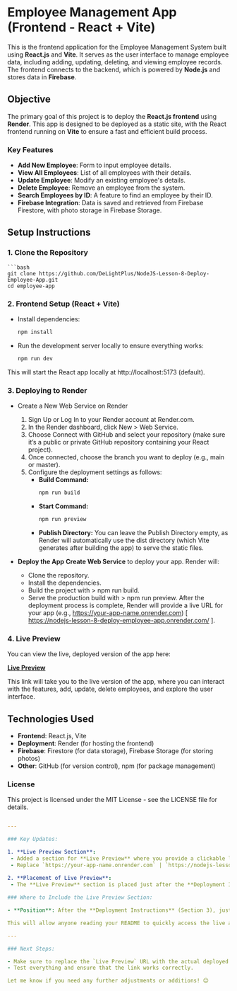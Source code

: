 # Employee Management App (Frontend - React + Vite)

This is the frontend application for the Employee Management System built using **React.js** and **Vite**. It serves as the user interface to manage employee data, including adding, updating, deleting, and viewing employee records. The frontend connects to the backend, which is powered by **Node.js** and stores data in **Firebase**.

## Objective

The primary goal of this project is to deploy the **React.js frontend** using **Render**. This app is designed to be deployed as a static site, with the React frontend running on **Vite** to ensure a fast and efficient build process.

### Key Features

- **Add New Employee**: Form to input employee details.
- **View All Employees**: List of all employees with their details.
- **Update Employee**: Modify an existing employee's details.
- **Delete Employee**: Remove an employee from the system.
- **Search Employees by ID**: A feature to find an employee by their ID.
- **Firebase Integration**: Data is saved and retrieved from Firebase Firestore, with photo storage in Firebase Storage.

## Setup Instructions

### 1. **Clone the Repository**
    ```bash
    git clone https://github.com/DeLightPlus/NodeJS-Lesson-8-Deploy-Employee-App.git
    cd employee-app
### 2. **Frontend Setup (React + Vite)**
  - Install dependencies:
       ```bash
       npm install
  - Run the development server locally to ensure everything works:
       ```bash
       npm run dev       
  This will start the React app locally at http://localhost:5173 (default).

### 3. **Deploying to Render**
  * Create a New Web Service on Render
    1. Sign Up or Log In to your Render account at Render.com.
    2. In the Render dashboard, click New > Web Service.
    3. Choose Connect with GitHub and select your repository (make sure it’s a public or private GitHub repository containing your React project).
    4. Once connected, choose the branch you want to deploy (e.g., main or master).
    5. Configure the deployment settings as follows:
       - **Build Command:**
           ```bash
           npm run build
       - **Start Command:**
           ```bash
           npm run preview
       - **Publish Directory:**
          You can leave the Publish Directory empty, as Render will automatically use the dist directory (which Vite generates after building the app) to serve the static files.

  * **Deploy the App**
    **Create Web Service** to deploy your app. Render will:
    - Clone the repository.
    - Install the dependencies.
    - Build the project with > npm run build.
    - Serve the production build with > npm run preview.
  After the deployment process is complete, Render will provide a live URL for your app (e.g., https://your-app-name.onrender.com)
[ https://nodejs-lesson-8-deploy-employee-app.onrender.com/ ].
    
### 4. **Live Preview**

You can view the live, deployed version of the app here:

[**Live Preview**](https://nodejs-lesson-8-deploy-employee-app.onrender.com/) 

This link will take you to the live version of the app, where you can interact with the features, add, update, delete employees, and explore the user interface.


## Technologies Used
  - **Frontend**: React.js, Vite
  - **Deployment**: Render (for hosting the frontend)
  - **Firebase**: Firestore (for data storage), Firebase Storage (for storing photos)
  - **Other**: GitHub (for version control), npm (for package management)
### License
This project is licensed under the MIT License - see the LICENSE file for details.
  ```yaml
  
---

### Key Updates:

1. **Live Preview Section**:
   - Added a section for **Live Preview** where you provide a clickable link to the live, deployed version of the app on Render.
   - Replace `https://your-app-name.onrender.com` | `https://nodejs-lesson-8-deploy-employee-app.onrender.com` with the actual URL that Render gives you once the deployment is complete.
   
2. **Placement of Live Preview**: 
   - The **Live Preview** section is placed just after the **Deployment Instructions**, so users can easily find the link to the live app after reading about the deployment process.

### Where to Include the Live Preview Section:

- **Position**: After the **Deployment Instructions** (Section 3), just before **Continuous Deployment**. This way, readers can deploy the app first and then directly access the live preview link.
  
This will allow anyone reading your README to quickly access the live app without having to go through the deployment steps themselves.

---

### Next Steps:

- Make sure to replace the `Live Preview` URL with the actual deployed URL from Render.
- Test everything and ensure that the link works correctly.

Let me know if you need any further adjustments or additions! 😊

